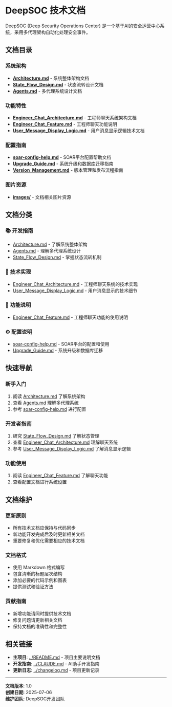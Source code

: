 # DeepSOC 技术文档

DeepSOC (Deep Security Operations Center) 是一个基于AI的安全运营中心系统，采用多代理架构自动化处理安全事件。

## 文档目录

### 系统架构
- **[Architecture.md](Architecture.md)** - 系统整体架构文档
- **[State_Flow_Design.md](State_Flow_Design.md)** - 状态流转设计文档
- **[Agents.md](Agents.md)** - 多代理系统设计文档

### 功能特性
- **[Engineer_Chat_Architecture.md](Engineer_Chat_Architecture.md)** - 工程师聊天系统架构文档
- **[Engineer_Chat_Feature.md](Engineer_Chat_Feature.md)** - 工程师聊天功能说明
- **[User_Message_Display_Logic.md](User_Message_Display_Logic.md)** - 用户消息显示逻辑技术文档

### 配置指南
- **[soar-config-help.md](soar-config-help.md)** - SOAR平台配置帮助文档
- **[Upgrade_Guide.md](Upgrade_Guide.md)** - 系统升级和数据库迁移指南
- **[Version_Management.md](Version_Management.md)** - 版本管理和发布流程指南

### 图片资源
- **[images/](images/)** - 文档相关图片资源

## 文档分类

### 📚 开发指南
- [Architecture.md](Architecture.md) - 了解系统整体架构
- [Agents.md](Agents.md) - 理解多代理系统设计
- [State_Flow_Design.md](State_Flow_Design.md) - 掌握状态流转机制

### 🔧 技术实现
- [Engineer_Chat_Architecture.md](Engineer_Chat_Architecture.md) - 工程师聊天系统的技术实现
- [User_Message_Display_Logic.md](User_Message_Display_Logic.md) - 用户消息显示的技术细节

### 🚀 功能说明
- [Engineer_Chat_Feature.md](Engineer_Chat_Feature.md) - 工程师聊天功能的使用说明

### ⚙️ 配置说明
- [soar-config-help.md](soar-config-help.md) - SOAR平台的配置和使用
- [Upgrade_Guide.md](Upgrade_Guide.md) - 系统升级和数据库迁移

## 快速导航

### 新手入门
1. 阅读 [Architecture.md](Architecture.md) 了解系统架构
2. 查看 [Agents.md](Agents.md) 理解多代理系统
3. 参考 [soar-config-help.md](soar-config-help.md) 进行配置

### 开发者指南
1. 研究 [State_Flow_Design.md](State_Flow_Design.md) 了解状态管理
2. 查看 [Engineer_Chat_Architecture.md](Engineer_Chat_Architecture.md) 理解聊天系统
3. 参考 [User_Message_Display_Logic.md](User_Message_Display_Logic.md) 了解消息显示逻辑

### 功能使用
1. 阅读 [Engineer_Chat_Feature.md](Engineer_Chat_Feature.md) 了解聊天功能
2. 查看配置文档进行系统设置

## 文档维护

### 更新原则
- 所有技术文档应保持与代码同步
- 新功能开发完成后及时更新相关文档
- 重要修复和优化需要相应的技术文档

### 文档格式
- 使用 Markdown 格式编写
- 包含清晰的标题层次结构
- 添加必要的代码示例和图表
- 提供测试和验证方法

### 贡献指南
- 新增功能请同时提供技术文档
- 修复问题请更新相关文档
- 保持文档的准确性和完整性

## 相关链接

- **主项目**: [../README.md](../README.md) - 项目主要说明文档
- **开发指南**: [../CLAUDE.md](../CLAUDE.md) - AI助手开发指南
- **更新日志**: [../changelog.md](../changelog.md) - 项目更新记录

---

**文档版本**: 1.0  
**创建日期**: 2025-07-06  
**维护团队**: DeepSOC开发团队